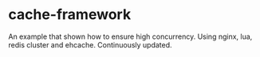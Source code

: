 # cache-framework

An example that shown how to ensure high concurrency. Using nginx, lua, redis cluster and ehcache. Continuously updated.